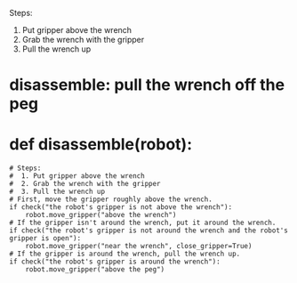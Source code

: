 

Steps:
1. Put gripper above the wrench
2. Grab the wrench with the gripper
3. Pull the wrench up

# disassemble: pull the wrench off the peg
# def disassemble(robot):
    # Steps:
    #  1. Put gripper above the wrench
    #  2. Grab the wrench with the gripper
    #  3. Pull the wrench up
    # First, move the gripper roughly above the wrench.
    if check("the robot's gripper is not above the wrench"):
        robot.move_gripper("above the wrench")
    # If the gripper isn't around the wrench, put it around the wrench.
    if check("the robot's gripper is not around the wrench and the robot's gripper is open"):
        robot.move_gripper("near the wrench", close_gripper=True)
    # If the gripper is around the wrench, pull the wrench up.
    if check("the robot's gripper is around the wrench"):
        robot.move_gripper("above the peg")